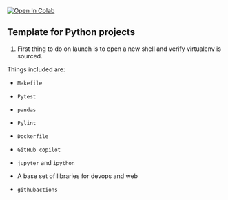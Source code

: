 [![Open In Colab](https://colab.research.google.com/assets/colab-badge.svg)](https://colab.research.google.com/github/cervs257/ece590-sentiment-analysis/blob/main/sentiment_word2vec.ipynb)

## Template for Python projects

1. First thing to do on launch is to open a new shell and verify virtualenv is sourced.

Things included are:

* `Makefile`

* `Pytest`

* `pandas`

* `Pylint`

* `Dockerfile`

* `GitHub copilot`

* `jupyter` and `ipython` 

* A base set of libraries for devops and web

* `githubactions` 
